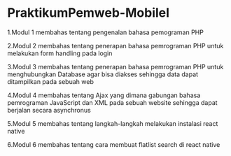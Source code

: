 # PraktikumPemweb-MobileI

1.Modul 1 membahas tentang pengenalan bahasa pemograman PHP

2.Modul 2 membahas tentang penerapan bahasa pemrograman PHP untuk melakukan form handling pada login

3.Modul 3 membahas tentang penerapan bahasa pemrograman PHP untuk menghubungkan Database agar bisa diakses sehingga data dapat ditampilkan pada sebuah web

4.Modul 4 membahas tentang Ajax yang dimana gabungan bahasa pemrograman JavaScript dan XML pada sebuah website sehingga dapat berjalan secara asynchronus

5.Modul 5 membahas tentang langkah-langkah melakukan instalasi react native

6.Modul 6 membahas tentang cara membuat flatlist search di react native
